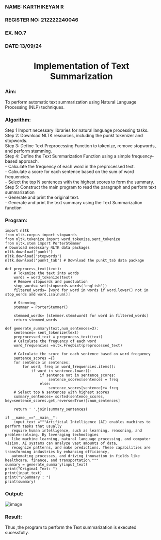 ### NAME: KARTHIKEYAN R
### REGISTER NO: 212222240046
### EX. NO.7 
### DATE:13/09/24
<H1 ALIGN =CENTER>Implementation of Text  Summarization</H1>

### Aim:
To perform automatic text summarization using Natural Language Processing (NLP) techniques. </H3> 

### Algorithm:
Step 1 Import necessary libraries for natural language processing tasks.<BR>
Step 2: Download NLTK resources, including the punkt tokenizer and stopwords.<BR>
Step 3: Define Text Preprocessing Function to tokenize, remove stopwords, and perform stemming.<BR>
Step 4: Define the Text Summarization Function using a simple frequency-based approach.<br>
    - Calculate the frequency of each word in the preprocessed text.<br>
    - Calculate a score for each sentence based on the sum of word frequencies.<br>
    - Select the top N sentences with the highest scores to form the summary.<br>
Step 5: Construct the main program to read the paragraph  and perform text summarization<br>
      - Generate and print the original text.<br>
      - Generate and print the text summary using the  Text Summarization function<br>
      
### Program:
```
import nltk
from nltk.corpus import stopwords
from nltk.tokenize import word_tokenize,sent_tokenize
from nltk.stem import PorterStemmer
# Download necessary NLTK data packages
nltk.download('punkt')
nltk.download('stopwords')
nltk.download('punkt_tab') # Download the punkt_tab data package

def preprocess_text(text):
	# Tokenize the text into words
	words = word_tokenize(text)
	# Remove stopwords and punctuation
	stop_words= set(stopwords.words('english'))
	filtered_words= [word for word in words if word.lower() not in stop_words and word.isalnum()]

	# Stemming
	stemmer = PorterStemmer()

	stemmed_words= [stemmer.stem(word) for word in filtered_words]
	return stemmed_words

def generate_summary(text,num_sentences=3):
	sentences= sent_tokenize(text)
	preprocessed_text = preprocess_text(text)
	# Calculate the frequency of each word
	word_frequencies =nltk.FreqDist(preprocessed_text)

	# Calculate the score for each sentence based on word frequency
	sentence_scores ={}
	for sentence in sentences:
		for word, freq in word_frequencies.items():
			if word in sentence.lower():
				if sentence not in sentence_scores:
					sentence_scores[sentence] = freq
				else:
					sentence_scores[sentence]+= freq
	# Select top N sentences with highest scores
	summary_sentences= sorted(sentence_scores, key=sentence_scores.get,reverse=True)[:num_sentences]

	return ' '.join(summary_sentences)

if __name__=="__main__":
	input_text ="""Artificial Intelligence (AI) enables machines to perform tasks that usually
   require human intelligence, such as learning, reasoning, and problem-solving. By leveraging technologies 
   like machine learning, natural language processing, and computer vision, AI systems can analyze vast amounts of data, 
   recognize patterns, and make predictions. These capabilities are transforming industries by enhancing efficiency, 
   automating processes, and driving innovation in fields like healthcare, finance, and transportation."""
summary = generate_summary(input_text)
print("Origina1 Text: ")
print(input_text)
print("\nSummary : ")
print(summary)
```
### Output: 
![image](https://github.com/user-attachments/assets/93668749-9f5b-496a-a755-3644d302ff62)

### Result:
Thus ,the program to perform the Text summarization is executed sucessfully.


